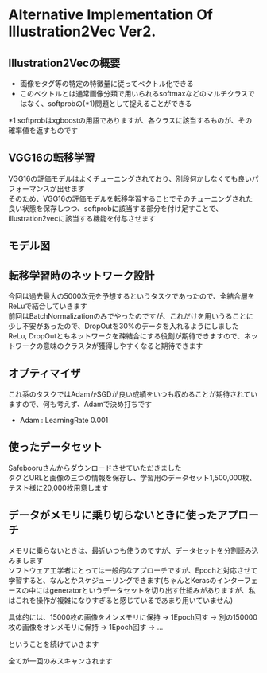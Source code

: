 # Alternative Implementation Of Illustration2Vec Ver2.

## Illustration2Vecの概要
- 画像をタグ等の特定の特徴量に従ってベクトル化できる
- このベクトルとは通常画像分類で用いられるsoftmaxなどのマルチクラスではなく、softprobの(\*1)問題として捉えることができる

\*1 softprobはxgboostの用語でありますが、各クラスに該当するものが、その確率値を返すものです  

## VGG16の転移学習
VGG16の評価モデルはよくチューニングされており、別段何かしなくても良いパフォーマンスが出せます  
そのため、VGG16の評価モデルを転移学習することでそのチューニングされた良い状態を保存しつつ、softprobに該当する部分を付け足すことで、illustration2vecに該当する機能を付与させます

## モデル図

## 転移学習時のネットワーク設計
今回は過去最大の5000次元を予想するというタスクであったので、全結合層をReLuで結合していきます  
前回はBatchNormalizationのみでやったのですが、これだけを用いうることに少し不安があったので、DropOutを30%のデータを入れるようにしました  
ReLu, DropOutともネットワークを疎結合にする役割が期待できますので、ネットワークの意味のクラスタが獲得しやすくなると期待できます  


## オプティマイザ  
これ系のタスクではAdamかSGDが良い成績をいつも収めることが期待されていますので、何も考えず、Adamで決め打ちです  
- Adam : LearningRate 0.001

## 使ったデータセット
Safebooruさんからダウンロードさせていただきました  
タグとURLと画像の三つの情報を保存し、学習用のデータセット1,500,000枚、テスト様に20,000枚用意します  

## データがメモリに乗り切らないときに使ったアプローチ
メモリに乗らないときは、最近いつも使うのですが、データセットを分割読み込みまします  
ソフトウェア工学者にとっては一般的なアプローチですが、Epochと対応させて学習すると、なんとかスケジューリングできます(ちゃんとKerasのインターフェースの中にはgeneratorというデータセットを切り出す仕組みがありますが、私はこれを操作が複雑になりすぎると感じているであまり用いていません)  

具体的には、15000枚の画像をオンメモリに保持 -> 1Epoch回す -> 別の150000枚の画像をオンメモリに保持 -> 1Epoch回す -> ...
  
ということを続けていきます

全てが一回のみスキャンされます
